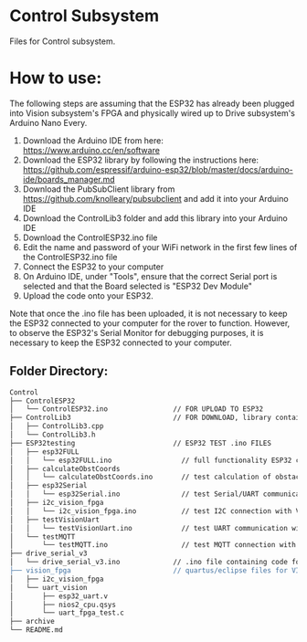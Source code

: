 # Control Subsystem

Files for Control subsystem.

# How to use:
The following steps are assuming that the ESP32 has already been plugged into Vision subsystem's FPGA and physically wired up to Drive subsystem's Arduino Nano Every.
1. Download the Arduino IDE from here: https://www.arduino.cc/en/software
2. Download the ESP32 library by following the instructions here: 
   https://github.com/espressif/arduino-esp32/blob/master/docs/arduino-ide/boards_manager.md
3. Download the PubSubClient library from https://github.com/knolleary/pubsubclient and add it into your Arduino IDE
4. Download the ControlLib3 folder and add this library into your Arduino IDE
5. Download the ControlESP32.ino file
6. Edit the name and password of your WiFi network in the first few lines of the ControlESP32.ino file
7. Connect the ESP32 to your computer
8. On Arduino IDE, under "Tools", ensure that the correct Serial port is selected and that the Board selected is "ESP32 Dev Module"  
9. Upload the code onto your ESP32.

Note that once the .ino file has been uploaded, it is not necessary to keep the ESP32 connected to your computer for the rover to function.
However, to observe the ESP32's Serial Monitor for debugging purposes, it is necessary to keep the ESP32 connected to your computer.

## Folder Directory:
```bash
Control
├── ControlESP32
│   └── ControlESP32.ino                // FOR UPLOAD TO ESP32
├── ControlLib3                         // FOR DOWNLOAD, library containing all functions and variables needed for CONTROL to work
│   ├── ControlLib3.cpp
│   └── ControlLib3.h
├── ESP32testing                        // ESP32 TEST .ino FILES
│   ├── esp32FULL
│   │   └── esp32FULL.ino                 // full functionality ESP32 code
│   ├── calculateObstCoords
│   │   └── calculateObstCoords.ino       // test calculation of obstacle coordinates
│   ├── esp32Serial
│   │   └── esp32Serial.ino               // test Serial/UART communication with DRIVE
│   ├── i2c_vision_fpga
│   │   └── i2c_vision_fpga.ino           // test I2C connection with VISION
│   ├── testVisionUart
│   │   └── testVisionUart.ino            // test UART communication with VISION
│   └── testMQTT
│       └── testMQTT.ino                  // test MQTT connection with COMMAND
├── drive_serial_v3
│   └── drive_serial_v3.ino             // .ino file containing code for Serial/UART commmunication for DRIVE's Arduino Nano Every
├── vision_fpga                         // quartus/eclipse files for VISION's FPGA for UART and I2C communication (test version, not integrated with camera)
│   ├── i2c_vision_fpga
│   └── uart_vision
│       ├── esp32_uart.v
│       ├── nios2_cpu.qsys
│       └── uart_fpga_test.c
├── archive
└── README.md
 
```

